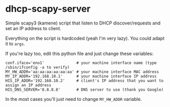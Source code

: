 # dhcp-scapy-server
Simple scapy3 (kamene) script that listen to DHCP discover/requests and set an IP address to client.

Everything on the script is hardcoded (yeah I'm very lazy). You could adapt it to `args`.

If you're lazy too, edit this python file and just change these variables:

    conf.iface='eno1'              # your machine interface name (type /sbin/ifconfig -a to verify)
    MY_HW_ADDR='aa:aa:aa:aa:aa:aa' # your machine interface MAC address
    MY_IP_ADDR='192.168.10.1'      # your machine interface IP address
    HIS_IP_ADDR='192.168.10.2'     # client's IP address that you want to assign an IP address
    HIS_DNS_SERVER='8.8.8.8'       # DNS server to use (thank you Google)

In the most cases you'll just need to change `MY_HW_ADDR` variable.
